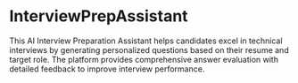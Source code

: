 # InterviewPrepAssistant
This AI Interview Preparation Assistant helps candidates excel in technical interviews by generating personalized questions based on their resume and target role. The platform provides comprehensive answer evaluation with detailed feedback to improve interview performance.
